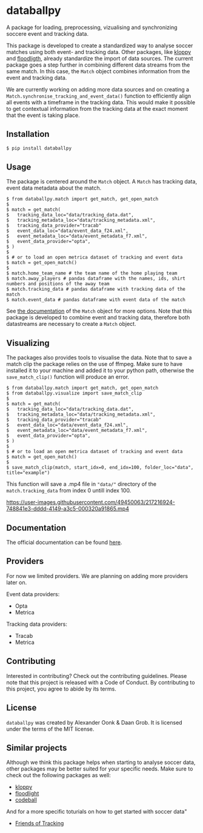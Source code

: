 # databallpy

A package for loading, preprocessing, vizualising and synchronizing soccere event and tracking data.

This package is developed to create a standardized way to analyse soccer matches using both event- and tracking data. Other packages, like [kloppy](https://github.com/PySport/kloppy) and [floodligth](https://github.com/floodlight-sports/floodlight), already standardize the import of data sources. The current package goes a step further in combining different data streams from the same match. In this case, the `Match` object combines information from the event and tracking data.

We are currently working on adding more data sources and on creating a `Match.synchronise_tracking_and_event_data()` function to efficiently align all events with a timeframe in the tracking data. This would make it possible to get contextual information from the tracking data at the exact moment that the event is taking place.

## Installation

```bash
$ pip install databallpy
```

## Usage

The package is centered around the `Match` object. A `Match` has tracking data, event data metadata about the match.

```console
$ from databallpy.match import get_match, get_open_match
$
$ match = get_match(
$   tracking_data_loc="data/tracking_data.dat",
$   tracking_metadata_loc="data/tracking_metadata.xml",
$   tracking_data_provider="tracab"
$   event_data_loc="data/event_data_f24.xml",
$   event_metadata_loc="data/event_metadata_f7.xml",
$   event_data_provider="opta",
$ )
$
$ # or to load an open metrica dataset of tracking and event data
$ match = get_open_match()
$
$ match.home_team_name # the team name of the home playing team
$ match.away_players # pandas dataframe with the names, ids, shirt numbers and positions of the away team
$ match.tracking_data # pandas dataframe with tracking data of the match
$ match.event_data # pandas dataframe with event data of the match
```

See [the documentation](https://databallpy.readthedocs.io/en/latest/autoapi/databallpy/match/index.html) of the `Match` object for more options. Note that this package is developed to combine event and tracking data, therefore both datastreams are necessary to create a `Match` object.

## Visualizing

The packages also provides tools to visualise the data. Note that to save a match clip the package relies on the use of ffmpeg. Make sure to have installed it to your machine and added it to your python path, otherwise the `save_match_clip()` function will produce an error.

```console
$ from databallpy.match import get_match, get_open_match
$ from databallpy.visualize import save_match_clip
$
$ match = get_match(
$   tracking_data_loc="data/tracking_data.dat",
$   tracking_metadata_loc="data/tracking_metadata.xml",
$   tracking_data_provider="tracab"
$   event_data_loc="data/event_data_f24.xml",
$   event_metadata_loc="data/event_metadata_f7.xml",
$   event_data_provider="opta",
$ )
$
$ # or to load an open metrica dataset of tracking and event data
$ match = get_open_match()
$
$ save_match_clip(match, start_idx=0, end_idx=100, folder_loc="data", title="example")
```

This function will save a .mp4 file in `"data/"` directory of the `match.tracking_data` from index 0 untill index 100.

https://user-images.githubusercontent.com/49450063/217216924-748841e3-dddd-4149-a3c5-000320a91865.mp4

## Documentation

The official documentation can be found [here](https://databallpy.readthedocs.io/en/latest/autoapi/databallpy/index.html).

## Providers

For now we limited providers. We are planning on adding more providers later on.

Event data providers:
- Opta
- Metrica

Tracking data providers:
- Tracab
- Metrica

## Contributing

Interested in contributing? Check out the contributing guidelines. Please note that this project is released with a Code of Conduct. By contributing to this project, you agree to abide by its terms.

## License

`databallpy` was created by Alexander Oonk & Daan Grob. It is licensed under the terms of the MIT license.

## Similar projects

Although we think this package helps when starting to analyse soccer data, other packages may be better suited for your specific needs. Make sure to check out the following packages as well:
- [kloppy](https://github.com/PySport/kloppy)
- [floodlight](https://github.com/floodlight-sports/floodlight)
- [codeball](https://github.com/metrica-sports/codeball)

And for a more specific toturials on how to get started with soccer data"
- [Friends of Tracking](https://github.com/Friends-of-Tracking-Data-FoTD)



